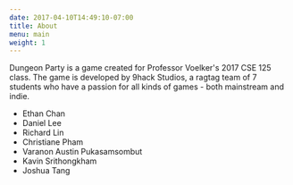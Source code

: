 ```yaml
---
date: 2017-04-10T14:49:10-07:00
title: About
menu: main
weight: 1
---
```


Dungeon Party is a game created for Professor Voelker's 2017 CSE 125 class. The game is developed by 9hack Studios, a ragtag team of 7 students who have a passion for all kinds of games - both mainstream and indie.  

* Ethan Chan
* Daniel Lee
* Richard Lin
* Christiane Pham
* Varanon Austin Pukasamsombut
* Kavin Srithongkham
* Joshua Tang
